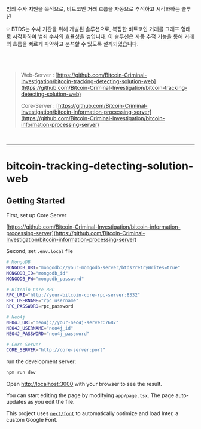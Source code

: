 범죄 수사 지원을 목적으로, 비트코인 거래 흐름을 자동으로 추적하고 시각화하는 솔루션

<aside>
💡 BTDS는 수사 기관을 위해 개발된 솔루션으로, 복잡한 비트코인 거래를 그래프 형태로 시각화하여 범죄 수사의 효율성을 높입니다. 이 솔루션은 자동 추적 기능을 통해 거래의 흐름을 빠르게 파악하고 분석할 수 있도록 설계되었습니다.
</aside>

<br/>
<br/>
<br/>

> Web-Server : [https://github.com/Bitcoin-Criminal-Investigation/bitcoin-tracking-detecting-solution-web](https://github.com/Bitcoin-Criminal-Investigation/bitcoin-tracking-detecting-solution-web)
>
> Core-Server : [https://github.com/Bitcoin-Criminal-Investigation/bitcoin-information-processing-server](https://github.com/Bitcoin-Criminal-Investigation/bitcoin-information-processing-server)

<br/>

---
# bitcoin-tracking-detecting-solution-web

## Getting Started

First, set up Core Server

[https://github.com/Bitcoin-Criminal-Investigation/bitcoin-information-processing-server](https://github.com/Bitcoin-Criminal-Investigation/bitcoin-information-processing-server)

Second, set `.env.local` file

```bash
# MongoDB
MONGODB_URI="mongodb://your-mongodb-server/btds?retryWrites=true"
MONGODB_ID="mongodb_id"
MONGODB_PW="mongodb_password"

# Bitcoin Core RPC
RPC_URI="http://your-bitcoin-core-rpc-server:8332"
RPC_USERNAME="rpc_username"
RPC_PASSWORD=rpc_password

# Neo4j
NEO4J_URI="neo4j://your-neo4j-server:7687"
NEO4J_USERNAME="neo4j_id"
NEO4J_PASSWORD="neo4j_password"

# Core Server
CORE_SERVER="http://core-server:port"
```

run the development server:

```bash
npm run dev
```

Open [http://localhost:3000](http://localhost:3000) with your browser to see the result.

You can start editing the page by modifying `app/page.tsx`. The page auto-updates as you edit the file.

This project uses [`next/font`](https://nextjs.org/docs/basic-features/font-optimization) to automatically optimize and load Inter, a custom Google Font.
